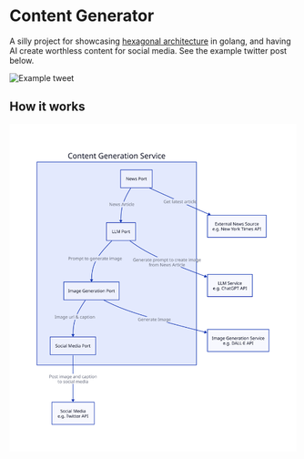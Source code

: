 # Content Generator

A silly project for showcasing [hexagonal architecture](https://ericcbonet.com/posts/hex-architecture-and-chat-gpt_part-1/) in golang, and having AI create worthless content for social media. See the example twitter post below.

![Example tweet](https://cdn.ericcbonet.com/example-tweet.png)

## How it works

![the pipeline](docs/pipeline.svg)

